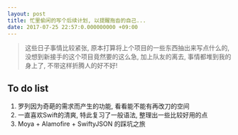 ```yaml
---
layout: post
title: 忙里偷闲的写个后续计划, 以提醒拖沓的自己...
date: 2017-07-25 22:57:0.000000000 +09:00
---
```


> 这些日子事情比较紧张, 原本打算将上个项目的一些东西抽出来写点什么的, 没想到新接手的这个项目竟然要的这么急, 加上队友的离去, 事情都堆到我的身上了, 不带这样折腾人的好不好!

## To do list
1. 罗列因为奇葩的需求而产生的功能, 看看能不能有再改刀的空间
2. 一直喜欢Swift的清爽, 特此复习了一般语法, 整理出一些比较好用的点
3. Moya + Alamofire + SwiftyJSON 的踩坑之旅



